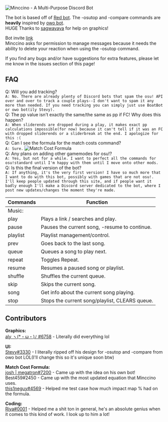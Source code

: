 ![Minccino - A Multi-Purpose Discord Bot](http://zenith.blue/i/49ipw.png)


The bot is based off of [Red bot](https://github.com/Cog-Creators/Red-DiscordBot). The -osutop and -compare commands are **heavily** inspired by [owo bot](https://github.com/AznStevy/owo).  
HUGE Thanks to [sagwayaya](https://twitter.com/sagwayaya) for help on graphics!

Bot invite [link](https://discordapp.com/oauth2/authorize?client_id=438239507565903872&permissions=8192&scope=bot)    
Minccino asks for permission to manage messages because it needs the ability to delete your reaction when using the -osutop command. 

If you find any bugs and/or have suggestions for extra features, please let me know in the issues section of this page!  

## FAQ  
Q: Will you add tracking?  
`A: No. There are already plenty of Discord bots that spam the osu! API over and over to track a couple plays--I don't want to spam it any more than needed. If you need tracking you can simply just use BoatBot or owo bot(ily Stevy).`  
Q: The pp value isn't exactly the same/the same as pp if FC! Why does this happen?  
`A: When sliderends are dropped during a play, it makes exact pp calculations impossible(for now) because it can't tell if it was an FC with dropped sliderends or a sliderbreak at the end. I apologize for this :(`  
Q: Can I see the formula for the match costs command?  
`A: Sure.`
![Match Cost Formula](http://zenith.blue/i/8sw28.png)  
Q: Any plans on adding other gamemodes for osu!?  
`A: Yes, but not for a while. I want to perfect all the commands for osu!standard until I'm happy with them until I move onto other mods.`  
Q: Is this the final version of the bot?  
`A: If anything, it's the very first version! I have so much more that I want to do with this bot, possibly with games that are not osu!. I'll keep people updated through this site, and if people want it badly enough I'll make a Discord server dedicated to the bot, where I post new updates/changes the moment they're made.`  

|Commands | Function|
|-------------|-------------|
|Music:|
|play|Plays a link / searches and play.|
|pause|Pauses the current song, -resume to continue.|
|playlist|Playlist management/control.|
|prev|Goes back to the last song.|
|queue|Queues a song to play next.|
|repeat|Toggles Repeat.|
|resume|Resumes a paused song or playlist.|
|shuffle|Shuffles the current queue.|
|skip|Skips the current song.|
|song|Get info about the current song playing.|
|stop|Stops the current song/playlist, CLEARS queue.|
  
## Contributors
**Graphics:**  
[aly ヽ(*・ω・)ﾉ #6758](https://twitter.com/sagwayaya) - Literally did everything lol  
  
**UI:**  
[Stevy#3330](https://github.com/AznStevy) - I literally ripped off his design for -osutop and -compare from owo bot LOL(I'll change this so it's unique soon btw)  
  
**Match Cost Formula:**  
[josh | megatron#7200](https://twitter.com/silence_037) - Came up with the idea on his own bot!  
Best459#2450 - Came up with the most updated equation that Minccino uses.  
[this1neguy#4569](https://twitter.com/this1neguy) - Helped me test case how much impact map % had on the formula.  

**Coding:**  
[Riya#0001](https://twitter.com/riyacchi) - Helped me a shit ton in general, he's an absolute genius when it comes to this kind of work. I look up to him a lot!
